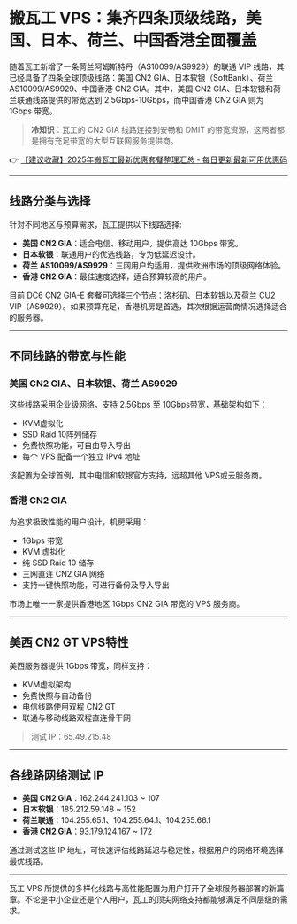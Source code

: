 # 搬瓦工 VPS：集齐四条顶级线路，美国、日本、荷兰、中国香港全面覆盖

随着瓦工新增了一条荷兰阿姆斯特丹（AS10099/AS9929）的联通 VIP 线路，其已经具备了四条全球顶级线路：美国 CN2 GIA、日本软银（SoftBank）、荷兰 AS10099/AS9929、中国香港 CN2 GIA。其中，美国 CN2 GIA、日本软银和荷兰联通线路提供的带宽达到 2.5Gbps-10Gbps，而中国香港 CN2 GIA 则为 1Gbps 带宽。

> **冷知识**：瓦工的 CN2 GIA 线路连接到安畅和 DMIT 的带宽资源，这两者都是拥有充足带宽的大型互联网服务提供商。

👉 [【建议收藏】2025年搬瓦工最新优惠套餐整理汇总 - 每日更新最新可用优惠码](https://bit.ly/banwagon)

---

## 线路分类与选择

针对不同地区与预算需求，瓦工提供以下线路选择:

- **美国 CN2 GIA**：适合电信、移动用户，提供高达 10Gbps 带宽。
- **日本软银**：联通用户的优选线路，专为低延迟设计。
- **荷兰 AS10099/AS9929**：三网用户均适用，提供欧洲市场的顶级网络体验。
- **香港 CN2 GIA**：最佳速度选择，适合预算较高的用户。

目前 DC6 CN2 GIA-E 套餐可选择三个节点：洛杉矶、日本软银以及荷兰 CU2 VIP（AS9929）。如果预算充足，香港机房是首选，其次根据运营商情况选择适合的服务器。

---

## 不同线路的带宽与性能

### 美国 CN2 GIA、日本软银、荷兰 AS9929
这些线路采用企业级网络，支持 2.5Gbps 至 10Gbps带宽，基础架构如下：
- KVM虚拟化
- SSD Raid 10阵列储存
- 免费快照功能，可自由导入导出
- 每个 VPS 配备一个独立 IPv4 地址

该配置为全球首例，其中电信和软银官方支持，远超其他 VPS或云服务商。

### 香港 CN2 GIA
为追求极致性能的用户设计，机房采用：
- 1Gbps 带宽
- KVM 虚拟化
- 纯 SSD Raid 10 储存
- 三网直连 CN2 GIA 网络
- 支持一键快照功能，可进行备份及导入导出

市场上唯一一家提供香港地区 1Gbps CN2 GIA 带宽的 VPS 服务商。

---

## 美西 CN2 GT VPS特性

美西服务器提供 1Gbps 带宽，同样支持：
- KVM虚拟架构
- 免费快照与自动备份
- 电信线路使用双程 CN2 GT
- 联通与移动线路双程直连骨干网

> 测试 IP：65.49.215.48

---

## 各线路网络测试 IP

- **美国 CN2 GIA**：162.244.241.103 ~ 107
- **日本软银**：185.212.59.148 ~ 152
- **荷兰联通**：104.255.65.1、104.255.64.1、104.255.66.1
- **香港 CN2 GIA**：93.179.124.167 ~ 172

通过测试这些 IP 地址，可快速评估线路延迟与稳定性，根据用户的网络环境选择最优线路。

---

瓦工 VPS 所提供的多样化线路与高性能配置为用户打开了全球服务器部署的新篇章。不论是中小企业还是个人用户，瓦工的顶尖网络支持都能够满足不同层级的需求。